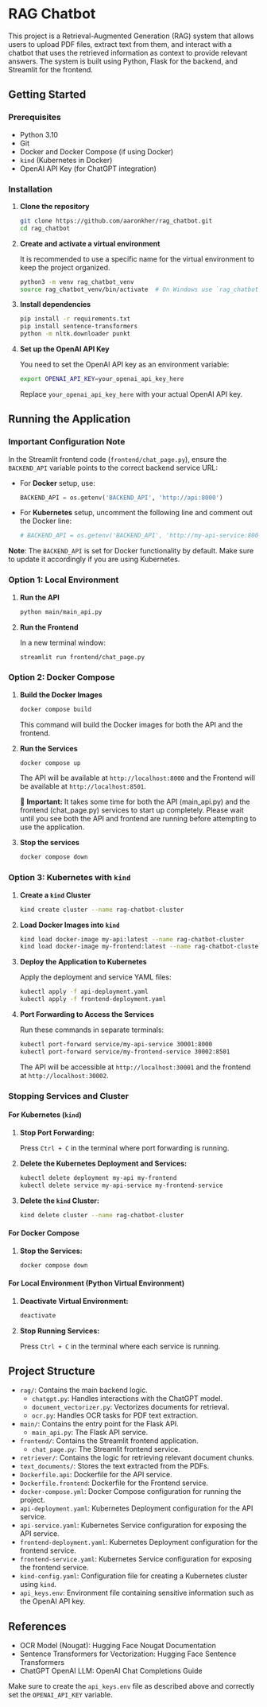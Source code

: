 
# RAG Chatbot

This project is a Retrieval-Augmented Generation (RAG) system that allows users to upload PDF files, extract text from them, and interact with a chatbot that uses the retrieved information as context to provide relevant answers. The system is built using Python, Flask for the backend, and Streamlit for the frontend.

## Getting Started

### Prerequisites

- Python 3.10
- Git
- Docker and Docker Compose (if using Docker)
- `kind` (Kubernetes in Docker)
- OpenAI API Key (for ChatGPT integration)

### Installation

1. **Clone the repository**

   ```bash
   git clone https://github.com/aaronkher/rag_chatbot.git
   cd rag_chatbot
   ```

2. **Create and activate a virtual environment**

   It is recommended to use a specific name for the virtual environment to keep the project organized.

   ```bash
   python3 -m venv rag_chatbot_venv
   source rag_chatbot_venv/bin/activate  # On Windows use `rag_chatbot_venv\Scripts\activate`
   ```

3. **Install dependencies**

   ```bash
   pip install -r requirements.txt
   pip install sentence-transformers
   python -m nltk.downloader punkt
   ```

4. **Set up the OpenAI API Key**

   You need to set the OpenAI API key as an environment variable:

   ```bash
   export OPENAI_API_KEY=your_openai_api_key_here
   ```

   Replace `your_openai_api_key_here` with your actual OpenAI API key.

## Running the Application

### Important Configuration Note
In the Streamlit frontend code (`frontend/chat_page.py`), ensure the `BACKEND_API` variable points to the correct backend service URL:

- For **Docker** setup, use:
  ```python
  BACKEND_API = os.getenv('BACKEND_API', 'http://api:8000')
  ```
- For **Kubernetes** setup, uncomment the following line and comment out the Docker line:
  ```python
  # BACKEND_API = os.getenv('BACKEND_API', 'http://my-api-service:8000')
  ```

**Note**: The `BACKEND_API` is set for Docker functionality by default. Make sure to update it accordingly if you are using Kubernetes.

### Option 1: Local Environment

1. **Run the API**

   ```bash
   python main/main_api.py
   ```

2. **Run the Frontend**

   In a new terminal window:

   ```bash
   streamlit run frontend/chat_page.py
   ```

### Option 2: Docker Compose

1. **Build the Docker Images**

   ```bash
   docker compose build
   ```

   This command will build the Docker images for both the API and the frontend.

2. **Run the Services**

   ```bash
   docker compose up
   ```

   The API will be available at `http://localhost:8000` and the Frontend will be available at `http://localhost:8501`.

   🚨 **Important:** It takes some time for both the API (main_api.py) and the frontend (chat_page.py) services to start up completely. Please wait until you see both the API and frontend are running before attempting to use the application. 


3. **Stop the services**

   ```bash
   docker compose down
   ```

### Option 3: Kubernetes with `kind`

1. **Create a `kind` Cluster**

   ```bash
   kind create cluster --name rag-chatbot-cluster
   ```

2. **Load Docker Images into `kind`**

   ```bash
   kind load docker-image my-api:latest --name rag-chatbot-cluster
   kind load docker-image my-frontend:latest --name rag-chatbot-cluster
   ```

3. **Deploy the Application to Kubernetes**

   Apply the deployment and service YAML files:

   ```bash
   kubectl apply -f api-deployment.yaml
   kubectl apply -f frontend-deployment.yaml
   ```

4. **Port Forwarding to Access the Services**

   Run these commands in separate terminals:

   ```bash
   kubectl port-forward service/my-api-service 30001:8000
   kubectl port-forward service/my-frontend-service 30002:8501
   ```

   The API will be accessible at `http://localhost:30001` and the frontend at `http://localhost:30002`.

### Stopping Services and Cluster

#### For Kubernetes (`kind`)

1. **Stop Port Forwarding:**

   Press `Ctrl + C` in the terminal where port forwarding is running.

2. **Delete the Kubernetes Deployment and Services:**

   ```bash
   kubectl delete deployment my-api my-frontend
   kubectl delete service my-api-service my-frontend-service
   ```

3. **Delete the `kind` Cluster:**

   ```bash
   kind delete cluster --name rag-chatbot-cluster
   ```

#### For Docker Compose

1. **Stop the Services:**

   ```bash
   docker compose down
   ```

#### For Local Environment (Python Virtual Environment)

1. **Deactivate Virtual Environment:**

   ```bash
   deactivate
   ```

2. **Stop Running Services:**

   Press `Ctrl + C` in the terminal where each service is running.

## Project Structure

- `rag/`: Contains the main backend logic.
  - `chatgpt.py`: Handles interactions with the ChatGPT model.
  - `document_vectorizer.py`: Vectorizes documents for retrieval.
  - `ocr.py`: Handles OCR tasks for PDF text extraction.
- `main/`: Contains the entry point for the Flask API.
  - `main_api.py`: The Flask API service.
- `frontend/`: Contains the Streamlit frontend application.
  - `chat_page.py`: The Streamlit frontend service.
- `retriever/`: Contains the logic for retrieving relevant document chunks.
- `text_documents/`: Stores the text extracted from the PDFs.
- `Dockerfile.api`: Dockerfile for the API service.
- `Dockerfile.frontend`: Dockerfile for the Frontend service.
- `docker-compose.yml`: Docker Compose configuration for running the project.
- `api-deployment.yaml`: Kubernetes Deployment configuration for the API service.
- `api-service.yaml`: Kubernetes Service configuration for exposing the API service.
- `frontend-deployment.yaml`: Kubernetes Deployment configuration for the frontend service.
- `frontend-service.yaml`: Kubernetes Service configuration for exposing the frontend service.
- `kind-config.yaml`: Configuration file for creating a Kubernetes cluster using `kind`.
- `api_keys.env`: Environment file containing sensitive information such as the OpenAI API key.


## References

- OCR Model (Nougat): Hugging Face Nougat Documentation
- Sentence Transformers for Vectorization: Hugging Face Sentence Transformers
- ChatGPT OpenAI LLM: OpenAI Chat Completions Guide

Make sure to create the `api_keys.env` file as described above and correctly set the `OPENAI_API_KEY` variable.
